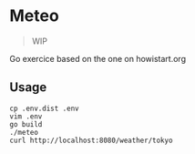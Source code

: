# Meteo

> WIP

Go exercice based on the one on howistart.org

## Usage

```
cp .env.dist .env
vim .env
go build
./meteo
curl http://localhost:8080/weather/tokyo
```
